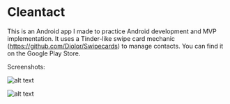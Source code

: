 # Cleantact
This is an Android app I made to practice Android development and MVP implementation. It uses a Tinder-like swipe card mechanic (https://github.com/Diolor/Swipecards) to manage contacts. You can find it on the Google Play Store.

Screenshots:

![alt text](https://i.imgur.com/IfyG7oY.png)

![alt text](https://i.imgur.com/t6VIOF0.png)
